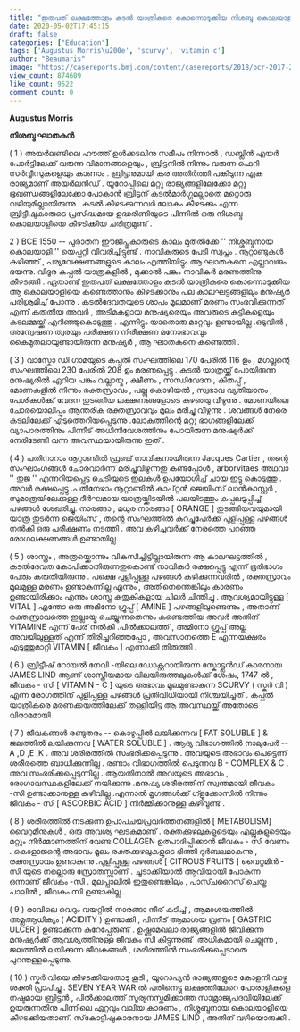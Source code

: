 ```yaml
---
title: "ഇരുപത് ലക്ഷത്തോളം കടൽ യാത്രികരെ കൊന്നൊടുക്കിയ നിശബ്ദ കൊലയാളി"
date: 2020-05-02T17:45:15
draft: false
categories: ["Education"]
tags: ['Augustus Morris\u200e', 'scurvy', 'vitamin c']
author: "Beaumaris"
image: "https://casereports.bmj.com/content/casereports/2018/bcr-2017-223686/F3.large.jpg"
view_count: 874609
like_count: 9522
comment_count: 0
---
```


**Augustus Morris**

**നിശബ്ദ ഘാതകൻ**

( 1 ) അയർലണ്ടിലെ ഹൗത്ത് ഉൾക്കടലിനു സമീപം നിന്നാൽ , ഡബ്ലിൻ എയർ പോർട്ടിലേക്ക് വരുന്ന വിമാനങ്ങളെയും , ബ്രിട്ടനിൽ നിന്നും വരുന്ന ഫെറി സർവ്വീസുകളെയും കാണാം . ബ്രിട്ടനുമായി കര അതിർത്തി പങ്കിടുന്ന ഏക രാജ്യമാണ് അയർലൻഡ് . യൂറോപ്പിലെ മറ്റു രാജ്യങ്ങളിലേക്കോ മറ്റു ഭൂഖണ്ഡങ്ങളിലേക്കോ പോകാൻ ബ്രിട്ടന് കടൽമാർഗ്ഗമല്ലാതെ മറ്റൊരു വഴിയുമില്ലായിരുന്നു . കടൽ കീഴടക്കുന്നവർ ലോകം കീഴടക്കും എന്ന ബ്രിട്ടീഷുകാരുടെ പ്രസിദ്ധമായ ഉദ്ധരിണിയുടെ പിന്നിൽ ഒരു നിശബ്ദ കൊലയാളിയെ കീഴടിക്കിയ ചരിത്രമുണ്ട് .

2 ) BCE 1550 -- പുരാതന ഈജിപ്തുകാരുടെ കാലം മുതൽക്കേ '' നിശ്ശബ്ദനായ കൊലയാളി '' യെപ്പറ്റി വിവരിച്ചിട്ടുണ്ട് . നാവികരുടെ പേടി സ്വപ്നം . നൂറ്റാണ്ടുകൾ കഴിഞ്ഞ് , പര്യവേക്ഷണങ്ങളുടെ കാലം എത്തിയിട്ടും ആ ഘാതകനെ എല്ലാവരും ഭയന്നു. വിദൂര കപ്പൽ യാത്രകളിൽ , മുക്കാൽ പങ്കും നാവികർ മരണത്തിനു കീഴടങ്ങി . ഏതാണ്ട് ഇരുപത് ലക്ഷത്തോളം കടൽ യാത്രികരെ കൊന്നൊടുക്കിയ ആ കൊലയാളിയെ കണ്ടെത്താനും കീഴടക്കാനും പല കാലഘട്ടങ്ങളിലും മനുഷ്യർ പരിശ്രമിച്ച് പോന്നു . കടൽദേവതയുടെ ശാപം മൂലമാണ് മരണം സംഭവിക്കുന്നത് എന്ന് കരുതിയ അവർ , അടിമകളായ മനുഷ്യരെയും അവരുടെ കുട്ടികളെയും കടലമ്മയ്ക്ക് എറിഞ്ഞുകൊടുത്തു . എന്നിട്ടും യാതൊരു മാറ്റവും ഉണ്ടായില്ല .ഒടുവിൽ , അന്വേഷണ ത്വരയും പരീക്ഷണ നിരീക്ഷണ മനോഭാവവും കൈമുതലായുണ്ടായിരുന്ന മനുഷ്യർ , ആ ഘാതകനെ കണ്ടെത്തി .

( 3 ) വാസ്കോ ഡി ഗാമയുടെ കപ്പൽ സംഘത്തിലെ 170 പേരിൽ 116 ഉം , മഗല്ലന്റെ സംഘത്തിലെ 230 പേരിൽ 208 ഉം മരണപ്പെട്ടു . കടൽ യാത്രയ്ക്ക് പോയിരുന്ന മനുഷ്യരിൽ ഏറിയ പങ്കും വല്ലായ്മ , ക്ഷീണം , സന്ധിവേദന , കിതപ്പ് , മോണകളിൽ നിന്നും രക്തസ്രാവം , പല്ലു കൊഴിയൽ , സ്വഭാവ വ്യതിയാനം , പേശികൾക്ക് വേദന തുടങ്ങിയ ലക്ഷണങ്ങളോടെ കുഴഞ്ഞു വീഴുന്നു . മോണയിലെ ചോരയൊലിപ്പും ആന്തരിക രക്തസ്രാവവും മൂലം മരിച്ചു വീഴുന്നു . ശവങ്ങൾ നേരെ കടലിലേക്ക് എടുത്തെറിയപ്പെടുന്നു .ലോകത്തിന്റെ മറ്റു ഭാഗങ്ങളിലേക്ക് വ്യാപാരത്തിനും പിന്നീട് അധിനിവേശത്തിനും പോയിരുന്ന മനുഷ്യർക്ക് നേരിടേണ്ടി വന്ന അവസ്ഥയായിരുന്നു ഇത് .

( 4 ) പതിനാറാം നൂറ്റാണ്ടിൽ ഫ്രഞ്ച് നാവികനായിരുന്ന Jacques Cartier , തന്റെ സംഘാംഗങ്ങൾ ചോരവാർന്ന് മരിച്ചുവീഴുന്നതു കണ്ടപ്പോൾ , arborvitaes അഥവാ '' തുജ '' എന്നറിയപ്പെട്ട ചെടിയുടെ ഇലകൾ ഉപയോഗിച്ച് ചായ ഇട്ടു കൊടുത്തു . അവർ രക്ഷപ്പെട്ടു .പതിനേഴാം നൂറ്റാണ്ടിൽ കാപ്റ്റൻ ജെയിംസ് ലാൻകാസ്റ്റർ , സുമാത്രയിലേക്കുള്ള ദീർഘമായ യാത്രയ്ക്കിടയിൽ പലയിടത്തും കപ്പലടുപ്പിച്ച് പഴങ്ങൾ ശേഖരിച്ചു. നാരങ്ങാ , മധുര നാരങ്ങാ [ ORANGE ] തുടങ്ങിയവയുമായി യാത്ര തുടർന്ന ജെയിംസ് , തന്റെ സംഘത്തിൽ കുറച്ചുപേർക്ക് പുളിപ്പുള്ള പഴങ്ങൾ നൽകി ഒരു പരീക്ഷണം നടത്തി . അവ കഴിച്ചവർക്ക് നേരത്തെ പറഞ്ഞ രോഗലക്ഷണങ്ങൾ ഉണ്ടായില്ല .

( 5 ) ശാസ്ത്രം , അത്രയ്ക്കൊന്നും വികസിച്ചിട്ടില്ലായിരുന്ന ആ കാലഘട്ടത്തിൽ , കടൽദേവത കോപിക്കാതിരുന്നതുകൊണ്ട് നാവികർ രക്ഷപ്പെട്ടു എന്ന് ഭൂരിഭാഗം പേരും കരുതിയിരുന്നു . പക്ഷെ പുളിപ്പുള്ള പഴങ്ങൾ കഴിക്കുന്നവരിൽ , രക്തസ്രാവം മൂലമുള്ള മരണം ഉണ്ടാകുന്നില്ല എന്നും , അതിനെന്തെങ്കിലും കാരണം ഉണ്ടായിരിക്കാം എന്നും ശാസ്ത്ര കുതുകികളായ ചിലർ ചിന്തിച്ചു . ആവശ്യമായിട്ടുള്ള [ VITAL ] എന്തോ ഒരു അമിനോ ഗ്രൂപ്പ് [ AMINE ] പഴങ്ങളിലുണ്ടെന്നും , അതാണ് രക്തസ്രാവത്തെ ഇല്ലായ്മ ചെയ്യുന്നതെന്നും കണ്ടെത്തിയ അവർ അതിന് VITAMINE എന്ന് പേര് നൽകി .പിൽക്കാലത്ത് , അമിനോ ഗ്രൂപ്പ് അല്ല അവയിലുള്ളത് എന്ന് തിരിച്ചറിഞ്ഞപ്പോ , അവസാനത്തെ E എന്നയക്ഷരം എടുത്തുമാറ്റി VITAMIN [ ജീവകം ] എന്നാക്കി തിരുത്തി .

( 6 ) ബ്രിട്ടീഷ് റോയൽ നേവി -യിലെ ഡോക്റ്ററായിരുന്ന സ്കോട്ട്ലൻഡ് കാരനായ JAMES LIND ആണ് ശാസ്ത്രീയമായ വിലയിരുത്തലുകൾക്ക് ശേഷം, 1747 ൽ , ജീവകം - സി [ VITAMIN - C ] യുടെ അഭാവം മൂലമുണ്ടാകുന്ന SCURVY ( സ്കർ വി ) എന്ന രോഗത്തിന് പുളിപ്പുള്ള പഴങ്ങൾ പ്രതിവിധിയായി നിശ്ചയിച്ചത് . കപ്പൽ യാത്രികരെ മരണക്കയത്തിലേക്ക് തള്ളിയിട്ട ആ അവസ്ഥയ്ക്ക് അതോടെ വിരാമമായി .

( 7 ) ജീവകങ്ങൾ രണ്ടുതരം -- കൊഴുപ്പിൽ ലയിക്കുന്നവ [ FAT SOLUBLE ] & ജലത്തിൽ ലയിക്കുന്നവ [ WATER SOLUBLE ] . ആദ്യ വിഭാഗത്തിൽ നാലുപേർ -- A ,D ,E ,K . അവ ശരീരത്തിൽ സംഭരിക്കപ്പെടുന്നു . അവയുടെ അഭാവം പെട്ടെന്ന് ശരീരത്തെ ബാധിക്കുന്നില്ല . രണ്ടാം വിഭാഗത്തിൽ പെടുന്നവ B - COMPLEX & C . അവ സംഭരിക്കപ്പെടുന്നില്ല . ആയതിനാൽ അവയുടെ അഭാവം , രോഗാവസ്ഥകളിലേക്ക് നയിക്കുന്നു .മനുഷ്യ ശരീരത്തിന് സ്വന്തമായി ജീവകം -സി ഉണ്ടാക്കാനുള്ള കഴിവില്ല .എന്നാൽ മൃഗങ്ങൾക്ക് ഗ്ളൂക്കോസിൽ നിന്നും ജീവകം - സി [ ASCORBIC ACID ] നിർമ്മിക്കാനുള്ള കഴിവുണ്ട് .

( 8 ) ശരീരത്തിൽ നടക്കുന്ന ഉപാപചയപ്രവർത്തനങ്ങളിൽ [ METABOLISM] വൈറ്റമിനുകൾ , ഒരു അവശ്യ ഘടകമാണ് . രക്തക്കുഴലുകളുടെയും എല്ലുകളുടെയും മറ്റും നിർമ്മാണത്തിന് വേണ്ട COLLAGEN ഉത്പാദിപ്പിക്കാൻ ജീവകം - സി വേണം . കൊളാജന്റെ അഭാവം മൂലം രക്തക്കുഴലുകളുടെ ഭിത്തി ദുർബലമാകുന്നു , രക്തസ്രാവം ഉണ്ടാകുന്നു .പുളിപ്പുള്ള പഴങ്ങൾ [ CITROUS FRUITS ] വൈറ്റമിൻ - സി യുടെ നല്ലൊരു സ്രോതസ്സാണ് . ചൂടാക്കിയാൽ ആവിയായി പോകുന്ന ഒന്നാണ് ജീവകം -സി . മുലപ്പാലിൽ ഇതുണ്ടെങ്കിലും , പാസ്ചറൈസ് ചെയ്ത പാലിൽ , ജീവകം സി ഉണ്ടാകില്ല .

( 9 ) രാവിലെ വെറും വയറ്റിൽ നാരങ്ങാ നീര് കുടിച്ച് , ആമാശയത്തിൽ അമ്ലആധിക്യം ( ACIDITY ) ഉണ്ടാക്കി , പിന്നീട് ആമാശയ വ്രണം [ GASTRIC ULCER ] ഉണ്ടാക്കുന്ന കുറേപ്പേരുണ്ട് . ഉഷ്ണമേഖലാ രാജ്യങ്ങളിൽ ജീവിക്കുന്ന മനുഷ്യർക്ക് ആവശ്യത്തിനുള്ള ജീവകം സി കിട്ടുന്നുണ്ട് .അധികമായി ചെല്ലുന്ന , ജലത്തിൽ ലയിക്കുന്ന ജീവകങ്ങൾ , ശരീരത്തിൽ സംഭരിക്കപ്പെടാതെ പുറന്തള്ളപ്പെടുന്നു.

( 10 ) സ്കർ വിയെ കീഴടക്കിയതോടു കൂടി , യൂറോപ്യൻ രാജ്യങ്ങളുടെ കോളനി വാഴ്ച ശക്തി പ്രാപിച്ചു . SEVEN YEAR WAR ൽ പതിനെട്ടു ലക്ഷത്തിലേറെ പോരാളികളെ നഷ്ടമായ ബ്രിട്ടൻ , പിൽക്കാലത്ത് സൂര്യനസ്തമിക്കാത്ത സാമ്രാജ്യപദവിയിലേക്ക് ഉയരുന്നതിനു പിന്നിലെ ഏറ്റവും വലിയ കാരണം , നിശ്ശബ്ദനായ കൊലയാളിയെ കീഴടക്കിയതാണ്. സ്‌കോട്ടീഷുകാരനായ JAMES LIND , അതിന് വഴിയൊരുക്കി .
